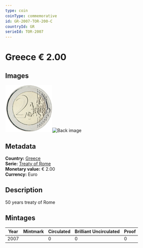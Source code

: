 ```yaml
---
type: coin
coinType: commemorative
id: GR-2007-TOR-200-C
countryId: GR
serieId: TOR-2007
---
```


# Greece € 2.00

## Images

<img src="../../Images/common-2007-200.png" height="150" alt="Front image"><img src="Images/GR-2007-200-000.png" height="150" alt="Back image">

## Metadata

**Country:** [Greece](../../Countries/Greece/index.md)\
**Serie:** [Treaty of Rome](index.md)\
**Monetary value:** € 2.00\
**Currency:** Euro

## Description
50 years treaty of Rome

## Mintages

| Year | Mintmark | Circulated | Brilliant Uncirculated | Proof |
| ---- | -------- | ---------- | ---------------------- | ----- |
| 2007 |  | 0| 0 | 0 |
